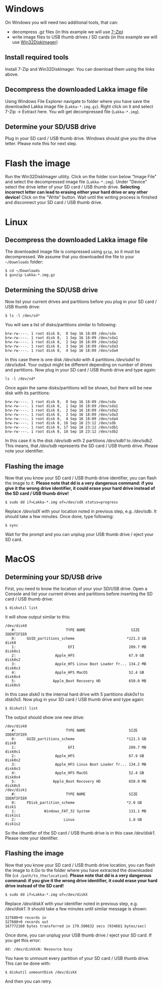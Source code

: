 # Windows
On Windows you will need two additional tools, that can:
- decompress .gz files (in this example we will use [7-Zip](https://www.7-zip.org/))
- write image files to USB thumb drives / SD cards (in this example we will use [Win32DiskImager](https://sourceforge.net/projects/win32diskimager/))

## Install required tools
Install 7-Zip and Win32DiskImager. You can download them using the links above.
## Decompress the downloaded Lakka image file
Using Windows File Explorer navigate to folder where you have save the downloaded Lakka image file (`Lakka-*.img.gz`). Right click on it and select 7-Zip -> Extract here. You will get decompressed file (`Lakka-*.img`).

## Determine your SD/USB drive
Plug in your SD card / USB thumb drive. Windows should give you the drive letter. Please note this for next step.

# Flash the image
Run the Win32DiskImager utility. Click on the folder icon below "Image File" and select the decompressed image file (`Lakka-*.img`). Under "Device" select the drive letter of your SD card / USB thumb drive. **Selecting incorrect letter can lead to erasing either your hard drive or any other device!** Click on the "Write" button. Wait until the writing process is finished and disconnect your SD card / USB thumb drive.

# Linux
## Decompress the downloaded Lakka image file
The downloaded image file is compressed using `gzip`, so it must be decompressed. We assume that you downloaded the file to your `~/Downloads` folder:
```
$ cd ~/Downloads
$ gunzip Lakka-*.img.gz
```

## Determining the SD/USB drive
Now list your current drives and partitions before you plug in your SD card / USB thumb drive:
```
$ ls -l /dev/sd*
```
You will see a list of disks/partitions similar to following:
```
brw-rw----. 1 root disk 8,  0 Sep 16 18:09 /dev/sda
brw-rw----. 1 root disk 8,  1 Sep 16 18:09 /dev/sda1
brw-rw----. 1 root disk 8,  2 Sep 16 18:09 /dev/sda2
brw-rw----. 1 root disk 8,  3 Sep 16 18:09 /dev/sda3
brw-rw----. 1 root disk 8,  4 Sep 16 18:09 /dev/sda4
```
In this case there is one disk _/dev/sda_ with 4 partitions _/dev/sda1_ to _/dev/sda4_. Your output might be different depending on number of drives and partitions.
Now plug in your SD card / USB thumb drive and type again:
```
ls -l /dev/sd*
```
Once again the same disks/partitions will be shown, but there will be new disk with its partitions:
```
brw-rw----. 1 root disk 8,  0 Sep 16 18:09 /dev/sda
brw-rw----. 1 root disk 8,  1 Sep 16 18:09 /dev/sda1
brw-rw----. 1 root disk 8,  2 Sep 16 18:09 /dev/sda2
brw-rw----. 1 root disk 8,  3 Sep 16 18:09 /dev/sda3
brw-rw----. 1 root disk 8,  4 Sep 16 18:09 /dev/sda4
brw-rw----. 1 root disk 8, 16 Sep 18 23:12 /dev/sdb
brw-rw----. 1 root disk 8, 17 Sep 18 23:12 /dev/sdb1
brw-rw----. 1 root disk 8, 18 Sep 18 23:12 /dev/sdb2
```
In this case it is the disk _/dev/sdb_ with 2 partitions _/dev/sdb1_ to _/dev/sdb2_. This means, that _/dev/sdb_ represents the SD card / USB thumb drive. Please note your identifier.

## Flashing the image
Now that you know your SD card / USB thumb drive identifier, you can flash the image to it.
**Please note that dd is a very dangerous command: if you give it the wrong drive identifier, it could erase your hard drive instead of the SD card / USB thumb drive!**
```
$ sudo dd if=Lakka-*.img of=/dev/sdX status=progress
```
Replace _/dev/sdX_ with your location noted in previous step, e.g. _/dev/sdb_. It should take a few minutes. Once done, type following:
```
$ sync
```
Wait for the prompt and you can unplug your USB thumb drive / eject your SD card.

# MacOS

## Determining your SD/USB drive
First, you need to know the location of your your SD/USB drive. Open a Console and list your current drives and partitions before inserting the SD card / USB thumb drive:
```
$ diskutil list
```
It will show output similar to this:
```
/dev/disk0
   #:                       TYPE NAME                     SIZE      IDENTIFIER
   0:     GUID_partitions_scheme                        *121.3 GB   disk0
   1:                        EFI                         209.7 MB   disk0s1
   2:                  Apple_HFS                         67.9 GB    disk0s2
   3:                  Apple_HFS Linux Boot Loader fr... 134.2 MB   disk0s3
   4:                  Apple_HFS MacOS                   52.4 GB    disk0s4
   5:                 Apple_Boot Recovery HD             650.0 MB   disk0s5
```
In this case _disk0_ is the internal hard drive with 5 partitions _disk0s1_ to _disk0s5_. Now plug in your SD card / USB thumb drive and type again:
```
$ diskutil list
```
The output should show one new drive:
```
/dev/disk0
   #:                       TYPE NAME                    SIZE       IDENTIFIER
   0:     GUID_partitions_scheme                        *121.3 GB   disk0
   1:                        EFI                         209.7 MB   disk0s1
   2:                  Apple_HFS                         67.9 GB    disk0s2
   3:                  Apple_HFS Linux Boot Loader fr... 134.2 MB   disk0s3
   4:                  Apple_HFS MacOS                   52.4 GB    disk0s4
   5:                 Apple_Boot Recovery HD             650.0 MB   disk0s5
/dev/disk1
   #:                       TYPE NAME                    SIZE       IDENTIFIER
   0:     FDisk_partition_scheme                        *2.0 GB     disk1
   1:             Windows_FAT_32 System                  131.1 MB   disk1s1
   2:                      Linux                         1.8 GB     disk1s2
```
So the identifier of the SD card / USB thumb drive is in this case _/dev/disk1_. Please note your identifier.

## Flashing the image
Now that you know your SD card / USB thumb drive location, you can flash the image to it.Go to the folder where you have extracted the downloaded file (`cd /path/to_the/location`).
**Please note that dd is a very dangerous command: if you give it the wrong drive identifier, it could erase your hard drive instead of the SD card!**
```
$ sudo dd if=Lakka-*.img of=/dev/diskX
```
Replace _/dev/diskX_ with your identifier noted in previous step, e.g. _/dev/disk1_. It should take a few minutes until similar message is shown:
```
327680+0 records in
327680+0 records out
167772160 bytes transferred in 179.500632 secs (934661 bytes/sec)
```
Once done, you can unplug your USB thumb drive / eject your SD card.
If you get this error:
```
dd: /dev/diskXsN: Resource busy
```
You have to unmount every partition of your SD card / USB thumb drive. This can be done with:
```
$ diskutil unmountDisk /dev/diskX
```
And then you can retry.